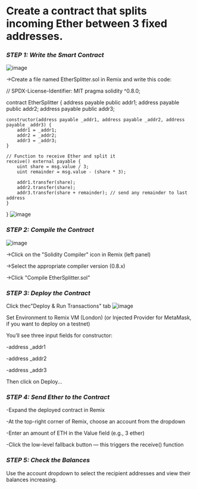 # Create a contract that splits incoming Ether between 3 fixed addresses.

 ### *STEP 1: Write the Smart Contract*
 
![image](https://github.com/user-attachments/assets/a63bb0f7-5521-4fbb-a27a-03fdb35dae22)


->Create a file named EtherSplitter.sol in Remix and write this code:

 // SPDX-License-Identifier: MIT
pragma solidity ^0.8.0;

contract EtherSplitter {
    address payable public addr1;
    address payable public addr2;
    address payable public addr3;

    constructor(address payable _addr1, address payable _addr2, address payable _addr3) {
        addr1 = _addr1;
        addr2 = _addr2;
        addr3 = _addr3;
    }

    // Function to receive Ether and split it
    receive() external payable {
        uint share = msg.value / 3;
        uint remainder = msg.value - (share * 3);

        addr1.transfer(share);
        addr2.transfer(share);
        addr3.transfer(share + remainder); // send any remainder to last address
    }
}
![image](https://github.com/user-attachments/assets/1e3b13ae-f358-4c67-bd83-b0949ef8d309)

### *STEP 2: Compile the Contract*
![image](https://github.com/user-attachments/assets/eb34eba0-c7f8-4969-adba-1cde7fdd6e20)


->Click on the  "Solidity Compiler" icon in Remix (left panel)

->Select the appropriate compiler version (0.8.x)

->Click "Compile EtherSplitter.sol"

### *STEP 3: Deploy the Contract*

Click thec"Deploy & Run Transactions" tab
![image](https://github.com/user-attachments/assets/933ac5d3-1c8b-49ad-811a-724a11cdeee2)


Set Environment to Remix VM (London)
(or Injected Provider for MetaMask, if you want to deploy on a testnet)

You’ll see three input fields for constructor:

-address _addr1

-address _addr2

-address _addr3

Then click on Deploy...

### *STEP 4: Send Ether to the Contract*

-Expand the deployed contract in Remix

-At the top-right corner of Remix, choose an account from the dropdown

-Enter an amount of ETH in the Value field (e.g., 3 ether)

-Click the low-level fallback button — this triggers the receive() function

### *STEP 5: Check the Balances*

Use the account dropdown to select the recipient addresses and view their balances increasing.



